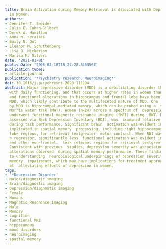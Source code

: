 ```yaml
---
title: Brain Activation during Memory Retrieval is Associated with Depression Severity
  in Women.
authors:
- Jennifer T. Sneider
- Julia E. Cohen-Gilbert
- Derek A. Hamilton
- Anna M. Seraikas
- Emily N. Oot
- Eleanor M. Schuttenberg
- Lisa D. Nickerson
- Marisa M. Silveri
date: '2021-01-01'
publishDate: '2025-02-10T18:27:28.896356Z'
publication_types:
- article-journal
publication: '*Psychiatry research. Neuroimaging*'
doi: 10.1016/j.pscychresns.2020.111204
abstract: Major depressive disorder (MDD) is a debilitating disorder that interferes
  with daily functioning, and that occurs at higher rates in women than in men.  Structural
  and functional alterations in hippocampus and frontal lobe have been  reported in
  MDD, which likely contribute to the multifaceted nature of MDD. One  area impacted
  by MDD is hippocampal-mediated memory, which can be probed using a  spatial virtual
  Morris water task (MWT). Women (n=24) across a spectrum of  depression severity
  underwent functional magnetic resonance imaging (fMRI) during  MWT. Depression severity,
  assessed via Beck Depression Inventory (BDI), was  examined relative to brain activation
  during task performance. Significant brain  activation was evident in areas traditionally
  implicated in spatial memory  processing, including right hippocampus and frontal
  lobe regions, for retrieval textgreater  motor contrast. When BDI was included as
  a regressor, significantly less  functional activation was evident in left hippocampus,
  and other non-frontal,  task relevant regions for retrieval textgreater rest contrast.
  Consistent with previous  studies, depression severity was associated with functional
  alterations observed  during spatial memory performance. These findings may contribute
  to understanding  neurobiological underpinnings of depression severity and associated
  memory  impairments, which may have implications for treatment approaches aimed
  at  alleviating effects of depression in women.
tags:
- '*Depressive Disorder'
- Major/diagnostic imaging
- Brain/diagnostic imaging
- Depression/diagnostic imaging
- Female
- Humans
- Magnetic Resonance Imaging
- Male
- Memory
- cognition
- functional MRI
- hippocampus
- mood disorders
- neuroimaging
- spatial memory
---
```


